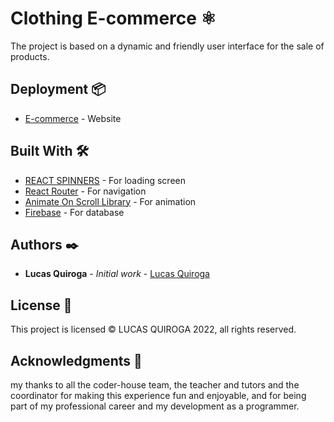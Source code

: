 # Clothing E-commerce ⚛

The project is based on a dynamic and friendly user interface for the sale of products.

## Deployment 📦

- [E-commerce](https://e-commerce-quiroga-lucas.netlify.app/) - Website

## Built With 🛠️

- [REACT SPINNERS](https://www.davidhu.io/react-spinners/) - For loading screen
- [React Router](https://reactrouter.com/docs/en/v6) - For navigation
- [Animate On Scroll Library](https://michalsnik.github.io/aos/) - For animation
- [Firebase](https://firebase.google.com/) - For database

## Authors ✒️

- **Lucas Quiroga** - _Initial work_ - [Lucas Quiroga](https://github.com/Lucas-Quiroga)

## License 📄

This project is licensed © LUCAS QUIROGA 2022, all rights reserved.

## Acknowledgments 🎁

my thanks to all the coder-house team, the teacher and tutors and the coordinator for making this experience fun and enjoyable, and for being part of my professional career and my development as a programmer.
